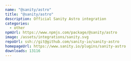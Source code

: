 ```yaml
---
name: "@sanity/astro"
title: "@sanity/astro"
description: Official Sanity Astro integration
categories:
  - other
npmUrl: https://www.npmjs.com/package/@sanity/astro
image: /assets/integrations/sanity.svg
repoUrl: ssh://git@github.com/sanity-io/sanity-astro
homepageUrl: https://www.sanity.io/plugins/sanity-astro
downloads: 13116
---
```

